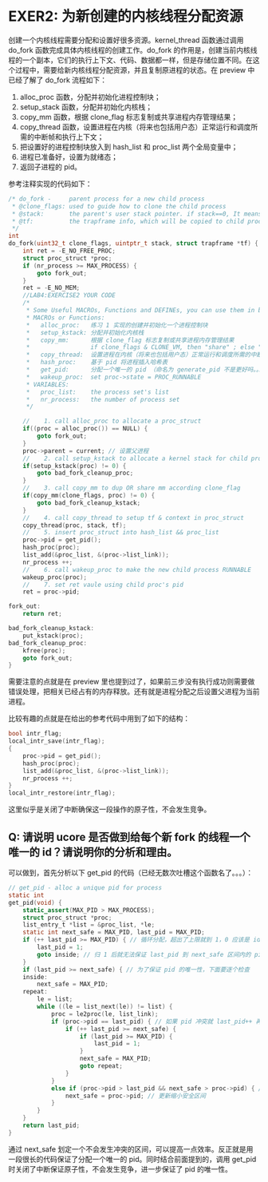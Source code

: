 # EXER2: 为新创建的内核线程分配资源

创建一个内核线程需要分配和设置好很多资源。kernel_thread 函数通过调用 do_fork 函数完成具体内核线程的创建工作。do_fork 的作用是，创建当前内核线程的一个副本，它们的执行上下文、代码、数据都一样，但是存储位置不同。在这个过程中，需要给新内核线程分配资源，并且复制原进程的状态。在 preview 中已经了解了 do_fork 流程如下：

1. alloc_proc 函数，分配并初始化进程控制块；
2. setup_stack 函数，分配并初始化内核栈；
3. copy_mm 函数，根据 clone_flag 标志复制或共享进程内存管理结果；
4. copy_thread 函数，设置进程在内核（将来也包括用户态）正常运行和调度所需的中断帧和执行上下文；
5. 把设置好的进程控制块放入到 hash_list 和 proc_list 两个全局变量中；
6. 进程已准备好，设置为就绪态；
7. 返回子进程的 pid。

参考注释实现的代码如下：

```C
/* do_fork -     parent process for a new child process
 * @clone_flags: used to guide how to clone the child process
 * @stack:       the parent's user stack pointer. if stack==0, It means to fork a kernel thread.
 * @tf:          the trapframe info, which will be copied to child process's proc->tf
 */
int
do_fork(uint32_t clone_flags, uintptr_t stack, struct trapframe *tf) {
    int ret = -E_NO_FREE_PROC;
    struct proc_struct *proc;
    if (nr_process >= MAX_PROCESS) {
        goto fork_out;
    }
    ret = -E_NO_MEM;
    //LAB4:EXERCISE2 YOUR CODE
    /*
     * Some Useful MACROs, Functions and DEFINEs, you can use them in below implementation.
     * MACROs or Functions:
     *   alloc_proc:   练习 1 实现的创建并初始化一个进程控制块
     *   setup_kstack: 分配并初始化内核栈
     *   copy_mm:      根据 clone_flag 标志复制或共享进程内存管理结果
     *                 if clone_flags & CLONE_VM, then "share" ; else "duplicate"
     *   copy_thread:  设置进程在内核（将来也包括用户态）正常运行和调度所需的中断帧和执行上下文
     *   hash_proc:    基于 pid 将进程插入哈希表
     *   get_pid:      分配一个唯一的 pid （命名为 generate_pid 不是更好吗。。。
     *   wakeup_proc:  set proc->state = PROC_RUNNABLE
     * VARIABLES:
     *   proc_list:    the process set's list
     *   nr_process:   the number of process set
     */

    //    1. call alloc_proc to allocate a proc_struct
    if((proc = alloc_proc()) == NULL) {
        goto fork_out;
    }
    proc->parent = current; // 设置父进程
    //    2. call setup_kstack to allocate a kernel stack for child process
    if(setup_kstack(proc) != 0) {
        goto bad_fork_cleanup_proc;
    }
    //    3. call copy_mm to dup OR share mm according clone_flag
    if(copy_mm(clone_flags, proc) != 0) {
        goto bad_fork_cleanup_kstack;
    }
    //    4. call copy_thread to setup tf & context in proc_struct
    copy_thread(proc, stack, tf);
    //    5. insert proc_struct into hash_list && proc_list
    proc->pid = get_pid();
    hash_proc(proc);
    list_add(&proc_list, &(proc->list_link));
    nr_process ++;
    //    6. call wakeup_proc to make the new child process RUNNABLE
    wakeup_proc(proc);
    //    7. set ret vaule using child proc's pid
    ret = proc->pid;

fork_out:
    return ret;

bad_fork_cleanup_kstack:
    put_kstack(proc);
bad_fork_cleanup_proc:
    kfree(proc);
    goto fork_out;
}
```

需要注意的点就是在 preview 里也提到过了，如果前三步没有执行成功则需要做错误处理，把相关已经占有的内存释放。还有就是进程分配之后设置父进程为当前进程。

比较有趣的点就是在给出的参考代码中用到了如下的结构：

```C
bool intr_flag;
local_intr_save(intr_flag);
{
    proc->pid = get_pid();
    hash_proc(proc);
    list_add(&proc_list, &(proc->list_link));
    nr_process ++;
}
local_intr_restore(intr_flag);
```

这里似乎是关闭了中断确保这一段操作的原子性，不会发生竞争。

## Q: 请说明 ucore 是否做到给每个新 fork 的线程一个唯一的 id？请说明你的分析和理由。

可以做到，首先分析以下 get_pid 的代码（已经无数次吐槽这个函数名了。。。）：

```C
// get_pid - alloc a unique pid for process
static int
get_pid(void) {
    static_assert(MAX_PID > MAX_PROCESS);
    struct proc_struct *proc;
    list_entry_t *list = &proc_list, *le;
    static int next_safe = MAX_PID, last_pid = MAX_PID;
    if (++ last_pid >= MAX_PID) { // 循环分配，超出了上限就到 1，0 应该是 idleproc
        last_pid = 1;
        goto inside; // 归 1 后就无法保证 last_pid 到 next_safe 区间内的 pid 未被占用，直接跳过 if 进入内部
    }
    if (last_pid >= next_safe) { // 为了保证 pid 的唯一性，下面要逐个检查
    inside:
        next_safe = MAX_PID;
    repeat:
        le = list;
        while ((le = list_next(le)) != list) {
            proc = le2proc(le, list_link);
            if (proc->pid == last_pid) { // 如果 pid 冲突就 last_pid++ 再找一遍
                if (++ last_pid >= next_safe) {
                    if (last_pid >= MAX_PID) {
                        last_pid = 1;
                    }
                    next_safe = MAX_PID;
                    goto repeat;
                }
            }
            else if (proc->pid > last_pid && next_safe > proc->pid) { // 没有冲突
                next_safe = proc->pid; // 更新缩小安全区间
            }
        }
    }
    return last_pid;
}
```

通过 next_safe 划定一个不会发生冲突的区间，可以提高一点效率。反正就是用一段很长的代码保证了分配一个唯一的 pid。同时结合前面提到的，调用 get_pid 时关闭了中断保证原子性，不会发生竞争，进一步保证了 pid 的唯一性。
